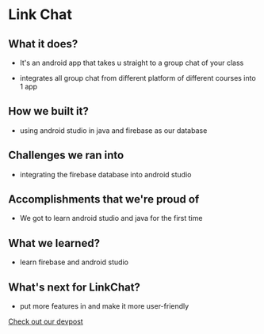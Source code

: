 # Link Chat

## What it does?

- It's an android app that takes u straight to a group chat of your class

- integrates all group chat from different platform of different courses into 1 app

## How we built it?

- using android studio in java and firebase as our database

## Challenges we ran into
- integrating the firebase database into android studio

## Accomplishments that we're proud of
- We got to learn android studio and java for the first time

## What we learned?
- learn firebase and android studio

## What's next for LinkChat?
- put more features in and make it more user-friendly

[Check out our devpost](https://devpost.com/software/linkchat)

